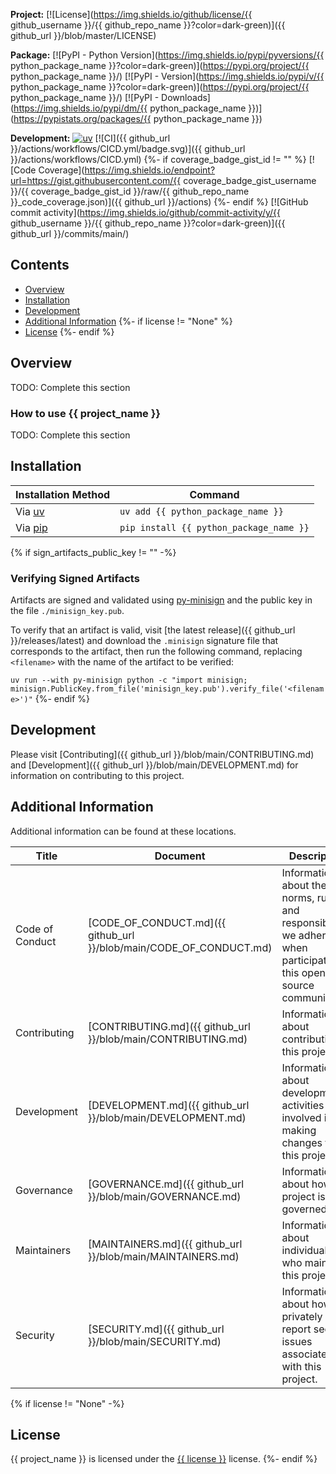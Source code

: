 **Project:**
[![License](https://img.shields.io/github/license/{{ github_username }}/{{ github_repo_name }}?color=dark-green)]({{ github_url }}/blob/master/LICENSE)

**Package:**
[![PyPI - Python Version](https://img.shields.io/pypi/pyversions/{{ python_package_name }}?color=dark-green)](https://pypi.org/project/{{ python_package_name }}/)
[![PyPI - Version](https://img.shields.io/pypi/v/{{ python_package_name }}?color=dark-green)](https://pypi.org/project/{{ python_package_name }}/)
[![PyPI - Downloads](https://img.shields.io/pypi/dm/{{ python_package_name }})](https://pypistats.org/packages/{{ python_package_name }})

**Development:**
[![uv](https://img.shields.io/endpoint?url=https://raw.githubusercontent.com/astral-sh/uv/main/assets/badge/v0.json)](https://github.com/astral-sh/uv)
[![CI]({{ github_url }}/actions/workflows/CICD.yml/badge.svg)]({{ github_url }}/actions/workflows/CICD.yml)
{%- if coverage_badge_gist_id != "" %}
[![Code Coverage](https://img.shields.io/endpoint?url=https://gist.githubusercontent.com/{{ coverage_badge_gist_username }}/{{ coverage_badge_gist_id }}/raw/{{ github_repo_name }}_code_coverage.json)]({{ github_url }}/actions)
{%- endif %}
[![GitHub commit activity](https://img.shields.io/github/commit-activity/y/{{ github_username }}/{{ github_repo_name }}?color=dark-green)]({{ github_url }}/commits/main/)

<!-- Content above this delimiter will be copied to the generated README.md file. DO NOT REMOVE THIS COMMENT, as it will cause regeneration to fail. -->

## Contents
- [Overview](#overview)
- [Installation](#installation)
- [Development](#development)
- [Additional Information](#additional-information)
{%- if license != "None" %}
- [License](#license)
{%- endif %}

## Overview
TODO: Complete this section

### How to use {{ project_name }}
TODO: Complete this section

<!-- Content below this delimiter will be copied to the generated README.md file. DO NOT REMOVE THIS COMMENT, as it will cause regeneration to fail. -->

## Installation

| Installation Method | Command |
| --- | --- |
| Via [uv](https://github.com/astral-sh/uv) | `uv add {{ python_package_name }}` |
| Via [pip](https://pip.pypa.io/en/stable/) | `pip install {{ python_package_name }}` |

{% if sign_artifacts_public_key != "" -%}
### Verifying Signed Artifacts
Artifacts are signed and validated using [py-minisign](https://github.com/x13a/py-minisign) and the public key in the file `./minisign_key.pub`.

To verify that an artifact is valid, visit [the latest release]({{ github_url }}/releases/latest) and download the `.minisign` signature file that corresponds to the artifact, then run the following command, replacing `<filename>` with the name of the artifact to be verified:

`uv run --with py-minisign python -c "import minisign; minisign.PublicKey.from_file('minisign_key.pub').verify_file('<filename>')"`
{%- endif %}

## Development
Please visit [Contributing]({{ github_url }}/blob/main/CONTRIBUTING.md) and [Development]({{ github_url }}/blob/main/DEVELOPMENT.md) for information on contributing to this project.

## Additional Information
Additional information can be found at these locations.

| Title | Document | Description |
| --- | --- | --- |
| Code of Conduct | [CODE_OF_CONDUCT.md]({{ github_url }}/blob/main/CODE_OF_CONDUCT.md) | Information about the norms, rules, and responsibilities we adhere to when participating in this open source community. |
| Contributing | [CONTRIBUTING.md]({{ github_url }}/blob/main/CONTRIBUTING.md) | Information about contributing to this project. |
| Development | [DEVELOPMENT.md]({{ github_url }}/blob/main/DEVELOPMENT.md) | Information about development activities involved in making changes to this project. |
| Governance | [GOVERNANCE.md]({{ github_url }}/blob/main/GOVERNANCE.md) | Information about how this project is governed. |
| Maintainers | [MAINTAINERS.md]({{ github_url }}/blob/main/MAINTAINERS.md) | Information about individuals who maintain this project. |
| Security | [SECURITY.md]({{ github_url }}/blob/main/SECURITY.md) | Information about how to privately report security issues associated with this project. |

{% if license != "None" -%}
## License
{{ project_name }} is licensed under the <a href="https://choosealicense.com/licenses/{{ license }}/" target="_blank">{{ license }}</a> license.
{%- endif %}
